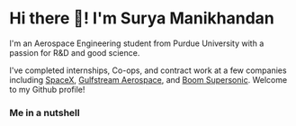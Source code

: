 Hi there 👋! I'm Surya Manikhandan
===================================

I'm an Aerospace Engineering student from Purdue University with a passion for R&D and good science.

I've completed internships, Co-ops, and contract work at a few companies including <a href="https://spacex.com/">SpaceX</a>, <a href="https://gulfstream.com/en/">Gulfstream Aerospace</a>, and <a href="https://boomsupersonic.com/">Boom Supersonic</a>. Welcome to my Github profile! 

### Me in a nutshell
<center>
<table align="center" style = "border: none;opacity: 0;">
  <tr>
    <td>
      <h3 align="center">Languages</h3>
      <p align="center">
      <a href="https://www.python.org/" target="_blank" rel="noreferrer"><img src="https://raw.githubusercontent.com/smanikha/smanikha/main/assets/python-original.svg" width="36" height="36" alt="Python" /></a>
      <a href="https://www.mathworks.com/products/matlab.html" target="_blank" rel="noreferrer"><img src="https://raw.githubusercontent.com/smanikha/smanikha/main/assets/matlab-original.svg" width="36" height="36" alt="MATLAB" /></a>
      <a href="https://www.rust-lang.org/" target="_blank" rel="noreferrer"><img src="https://raw.githubusercontent.com/smanikha/smanikha/main/assets/rust-plain.svg" width="36" height="36" alt="Rust" /></a>
      </p>
    </td>
    <td>
      <h3 align="center">Environment</h3>
      <p align="center">
      <a href="https://www.gnu.org/software/bash/" target="_blank" rel="noreferrer"><img src="https://raw.githubusercontent.com/smanikha/smanikha/main/assets/bash-original.svg" width="36" height="36" alt="C" /></a>
      <a href="https://www.vim.org/" target="_blank" rel="noreferrer"><img src="https://raw.githubusercontent.com/smanikha/smanikha/main/assets/vim-plain.svg" width="36" height="36" alt="C" /></a>
      <a href="https://code.visualstudio.com/" target="_blank" rel="noreferrer"><img src="https://raw.githubusercontent.com/smanikha/smanikha/main/assets/vscode-original.svg" width="36" height="36" alt="C" /></a>
      </p>
    </td>
  </tr>
  <tr>
    <td>
      <h3 align="center">DevOps</h3>
      <p align="center">
      <a href="https://git-scm.com/" target="_blank" rel="noreferrer"><img src="https://raw.githubusercontent.com/smanikha/smanikha/main/assets/git-original.svg" width="36" height="36" alt="C" /></a>
      <a href="https://github.com/" target="_blank" rel="noreferrer"><img src="https://raw.githubusercontent.com/smanikha/smanikha/main/assets/github-original.svg" width="36" height="36" alt="C" /></a>
      </p>
    </td>
    <td>
      <h3 align="center">Socials</h3>
      <p align="center">
      <a href="https://www.github.com/smanikha" target="_blank" rel="noreferrer"><img src="https://raw.githubusercontent.com/smanikha/smanikha/main/assets/github-original.svg" width="32" height="32" /></a>
      <a href="https://www.linkedin.com/in/aerospacesurya" target="_blank" rel="noreferrer"><img src="https://raw.githubusercontent.com/smanikha/smanikha/main/assets/linkedin-original.svg" width="32" height="32" /></a>
      </p>
    </td>
  </tr>
</table>
</center>
